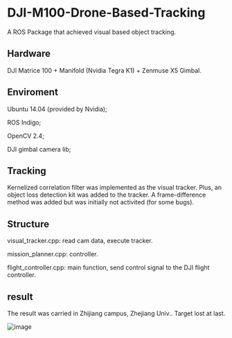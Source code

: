 # DJI-M100-Drone-Based-Tracking
A ROS Package that achieved visual based object tracking.

## Hardware

DJI Matrice 100 + Manifold (Nvidia Tegra K1) + Zenmuse X5 Gimbal.

## Enviroment

Ubuntu 14.04 (provided by Nvidia);

ROS Indigo;

OpenCV 2.4;

DJI gimbal camera lib;

## Tracking

Kernelized correlation filter was implemented as the visual tracker. Plus, an object loss detection kit was added to the tracker. A frame-difference method was added but was initially not activited (for some bugs).

## Structure

visual_tracker.cpp: read cam data, execute tracker.

mission_planner.cpp: controller.

flight_controller.cpp: main function, send control signal to the DJI flight controller.

## result

The result was carried in Zhijiang campus, Zhejiang Univ.. Target lost at last.

![image](https://github.com/SuboOx/DJI-M100-Drone-Based-Tracking/edit/master/result.gif)


